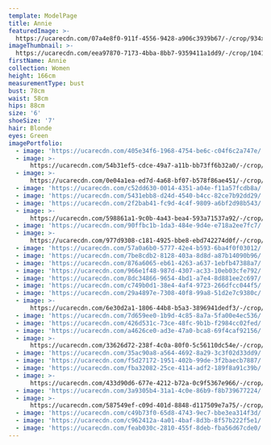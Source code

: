 ```yaml
---
template: ModelPage
title: Annie
featuredImage: >-
  https://ucarecdn.com/07a4e8f0-911f-4556-9428-a906c3939b67/-/crop/934x731/0,521/-/preview/
imageThumbnail: >-
  https://ucarecdn.com/eea97870-7173-4bba-8bb7-9359411a1dd9/-/crop/1041x1503/243,65/-/preview/
firstName: Annie
collection: Women
height: 166cm
measurementType: bust
bust: 78cm
waist: 58cm
hips: 88cm
size: '6'
shoeSize: '7'
hair: Blonde
eyes: Green
imagePortfolio:
  - image: 'https://ucarecdn.com/405e34f6-1968-4754-be6c-c04f6c2a747e/'
  - image: >-
      https://ucarecdn.com/54b31ef5-cdce-49a7-a11b-bb73ff6b32a0/-/crop/1632x1844/0,381/-/preview/
  - image: >-
      https://ucarecdn.com/0e04a1ea-ed7d-4a68-bf07-b578f86ae451/-/crop/1510x2267/90,133/-/preview/
  - image: 'https://ucarecdn.com/c52dd630-0014-4351-a04e-f11a57fcdb8a/'
  - image: 'https://ucarecdn.com/5431ebb8-d24d-4540-b4cc-82ce7b92dd29/'
  - image: 'https://ucarecdn.com/2f2bab41-fc9d-4c4f-9809-a6bf2d98b543/'
  - image: >-
      https://ucarecdn.com/598861a1-9c0b-4a43-bea4-593a71537a92/-/crop/441x629/0,26/-/preview/
  - image: 'https://ucarecdn.com/90ffbc1b-1da3-484e-9d4e-e718a2ee7fc7/'
  - image: >-
      https://ucarecdn.com/977d9308-c181-4925-bbe8-ebd742274d0f/-/crop/950x1350/130,0/-/preview/
  - image: 'https://ucarecdn.com/57a0a6b0-5777-42e4-b593-6ba4f0f03012/'
  - image: 'https://ucarecdn.com/7be8cdb2-8128-403a-8d8d-a87b14090b96/'
  - image: 'https://ucarecdn.com/876a6065-eb61-4263-a637-1ebfb47388a7/'
  - image: 'https://ucarecdn.com/966e1f48-987d-4307-ac33-10eb03cfe792/'
  - image: 'https://ucarecdn.com/8dc34866-9654-4bd1-a7e4-8d881ee2c697/'
  - image: 'https://ucarecdn.com/c749b0d1-38e4-4af4-9723-266dfcc044f5/'
  - image: 'https://ucarecdn.com/29a4897e-7308-40f8-99a8-51d2e7c9380c/'
  - image: >-
      https://ucarecdn.com/6e30d2a1-1806-44b8-b5a3-3896941dedf3/-/crop/1080x1214/0,83/-/preview/
  - image: 'https://ucarecdn.com/7d659ee0-1b9d-4c85-8a7a-5fa00e4ec536/'
  - image: 'https://ucarecdn.com/426d531c-73ce-48fc-9b1b-f2984cc02fed/'
  - image: 'https://ucarecdn.com/a4626ce0-ad3e-47a0-bca8-69f4caf92156/'
  - image: >-
      https://ucarecdn.com/33626d72-238f-4c0a-80f0-5c56110dc54e/-/crop/978x1213/0,185/-/preview/
  - image: 'https://ucarecdn.com/35ac90a8-a564-4692-8a29-3c3f02d33dd9/'
  - image: 'https://ucarecdn.com/f5d27172-1951-402b-99de-3f2baecb7887/'
  - image: 'https://ucarecdn.com/fba32082-25ce-4114-adf2-189f8a91c39b/'
  - image: >-
      https://ucarecdn.com/433d90d6-677e-4212-b72a-0c9f5367e966/-/crop/1632x1887/0,562/-/preview/
  - image: 'https://ucarecdn.com/3a9305b4-31a1-4c0e-86b9-f8b739677224/'
  - image: >-
      https://ucarecdn.com/587549ef-c09d-401d-8848-d117509e7a75/-/crop/1033x1303/47,47/-/preview/
  - image: 'https://ucarecdn.com/c49b73f0-65d8-4743-9ec7-bbe3ea314f3d/'
  - image: 'https://ucarecdn.com/c962412a-4a01-4baf-8d3b-8f57b222f5e1/'
  - image: 'https://ucarecdn.com/feab030c-2810-455f-8deb-fba56d67cde0/'
---
```


